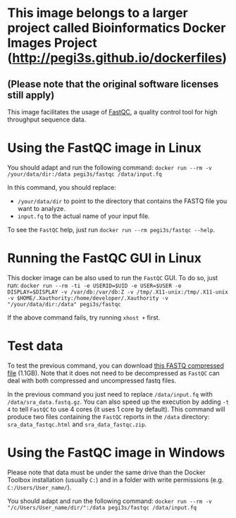 # This image belongs to a larger project called Bioinformatics Docker Images Project (http://pegi3s.github.io/dockerfiles)
## (Please note that the original software licenses still apply)

This image facilitates the usage of [FastQC](https://www.bioinformatics.babraham.ac.uk/projects/fastqc/), a quality control tool for high throughput sequence data.

# Using the FastQC image in Linux
You should adapt and run the following command: `docker run --rm -v /your/data/dir:/data pegi3s/fastqc /data/input.fq`

In this command, you should replace:
- `/your/data/dir` to point to the directory that contains the FASTQ file you want to analyze.
- `input.fq` to the actual name of your input file.

To see the `FastQC` help, just run `docker run --rm pegi3s/fastqc --help`.

# Running the FastQC GUI in Linux
This docker image can be also used to run the `FastQC` GUI. To do so, just run: `docker run --rm -ti -e USERID=$UID -e USER=$USER -e DISPLAY=$DISPLAY -v /var/db:/var/db:Z -v /tmp/.X11-unix:/tmp/.X11-unix -v $HOME/.Xauthority:/home/developer/.Xauthority -v "/your/data/dir:/data" pegi3s/fastqc`

If the above command fails, try running `xhost +` first.

# Test data
To test the previous command, you can download [this FASTQ compressed file](https://trace.ncbi.nlm.nih.gov/Traces/sra/sra.cgi?cmd=dload&run_list=SRR1654650&format=fastq) (1.1GB). Note that it does not need to be decompressed as `FastQC` can deal with both compressed and uncompressed fastq files. 

In the previous command you just need to replace `/data/input.fq` with `/data/sra_data.fastq.gz`. You can also speed up the execution by adding `-t 4` to tell `FastQC` to use 4 cores (it uses 1 core by default). This command will produce two files containing the `FastQC` reports in the `/data` directory: `sra_data_fastqc.html` and `sra_data_fastqc.zip`.

# Using the FastQC image in Windows

Please note that data must be under the same drive than the Docker Toolbox installation (usually `C:`) and in a folder with write permissions (e.g. `C:/Users/User_name/`).

You should adapt and run the following command: `docker run --rm -v "/c/Users/User_name/dir/":/data pegi3s/fastqc /data/input.fq`
